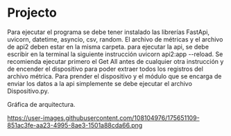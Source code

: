 # Projecto

Para ejecutar el programa se debe tener instalado las librerías FastApi, uvicorn, datetime, asyncio, csv, random.
El archivo de métricas y el archivo de api2 deben estar en la misma carpeta. 
para ejecutar la api, se debe escribir en la terminal la siguiente instrucción uvicorn api2:app --reload.
Se recomienda ejecutar primero el Get All antes de cualquier otra instrucción y de encender el dispositivo para poder extraer todos los registros del archivo métrica.
Para prender el dispositivo y el módulo que se encarga de enviar los datos a la api simplemente se debe ejecutar  el archivo Dispositivo.py.

Gráfica de arquitectura.

https://user-images.githubusercontent.com/108104976/175651109-851ac3fe-aa23-4995-8ae3-1501a88cda66.png
